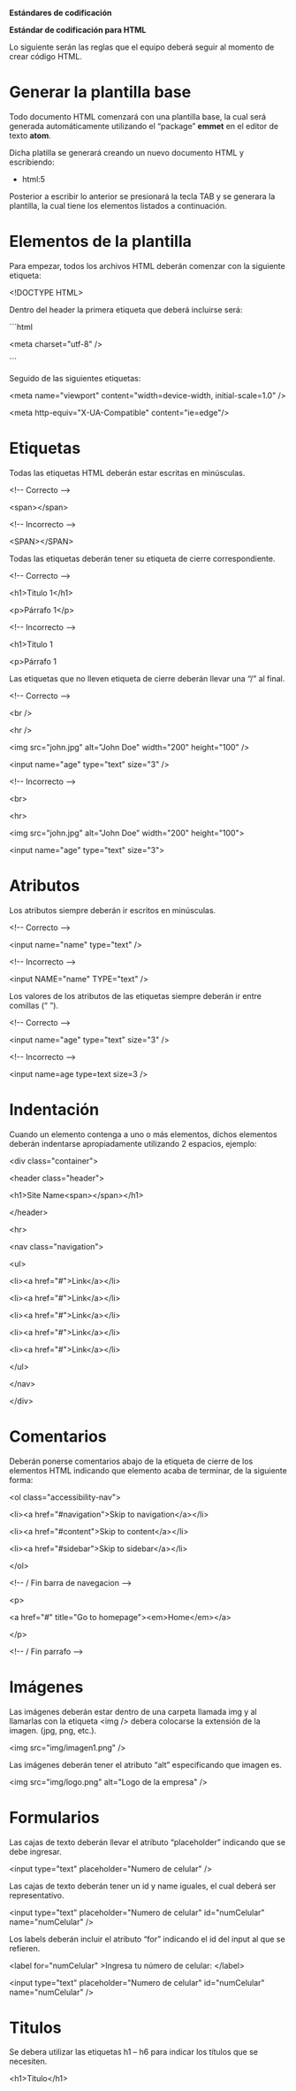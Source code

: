 **Estándares de codificación**

**Estándar de codificación para HTML**

Lo siguiente serán las reglas que el equipo deberá seguir al momento de crear
código HTML.

Generar la plantilla base
=========================

Todo documento HTML comenzará con una plantilla base, la cual será generada
automáticamente utilizando el “package” **emmet** en el editor de texto
**atom**.

Dicha platilla se generará creando un nuevo documento HTML y escribiendo:

-   html:5

Posterior a escribir lo anterior se presionará la tecla TAB y se generara la
plantilla, la cual tiene los elementos listados a continuación.

Elementos de la plantilla
=========================

Para empezar, todos los archivos HTML deberán comenzar con la siguiente
etiqueta:

\<!DOCTYPE HTML\>

Dentro del header la primera etiqueta que deberá incluirse será:

\`\`\`html

\<meta charset="utf-8" /\>

\`\`\`

Seguido de las siguientes etiquetas:

\<meta name="viewport" content="width=device-width, initial-scale=1.0" /\>

\<meta http-equiv="X-UA-Compatible" content="ie=edge"/\>

Etiquetas
=========

Todas las etiquetas HTML deberán estar escritas en minúsculas.

\<!-- Correcto --\>

\<span\>\</span\>

\<!-- Incorrecto --\>

\<SPAN\>\</SPAN\>

Todas las etiquetas deberán tener su etiqueta de cierre correspondiente.

\<!-- Correcto --\>

\<h1\>Titulo 1\</h1\>

\<p\>Párrafo 1\</p\>

\<!-- Incorrecto --\>

\<h1\>Titulo 1

\<p\>Párrafo 1

Las etiquetas que no lleven etiqueta de cierre deberán llevar una “/” al final.

\<!-- Correcto --\>

\<br /\>

\<hr /\>

\<img src="john.jpg" alt="John Doe" width="200" height="100" /\>

\<input name="age" type="text" size="3" /\>

\<!-- Incorrecto --\>

\<br\>

\<hr\>

\<img src="john.jpg" alt="John Doe" width="200" height="100"\>

\<input name="age" type="text" size="3"\>

Atributos
=========

Los atributos siempre deberán ir escritos en minúsculas.

\<!-- Correcto --\>

\<input name="name" type="text" /\>

\<!-- Incorrecto --\>

\<input NAME="name" TYPE="text" /\>

Los valores de los atributos de las etiquetas siempre deberán ir entre comillas
(“ ”).

\<!-- Correcto --\>

\<input name="age" type="text" size="3" /\>

\<!-- Incorrecto --\>

\<input name=age type=text size=3 /\>

Indentación
===========

Cuando un elemento contenga a uno o más elementos, dichos elementos deberán
indentarse apropiadamente utilizando 2 espacios, ejemplo:

\<div class="container"\>

\<header class="header"\>

\<h1\>Site Name\<span\>\</span\>\</h1\>

\</header\>

\<hr\>

\<nav class="navigation"\>

\<ul\>

\<li\>\<a href="\#"\>Link\</a\>\</li\>

\<li\>\<a href="\#"\>Link\</a\>\</li\>

\<li\>\<a href="\#"\>Link\</a\>\</li\>

\<li\>\<a href="\#"\>Link\</a\>\</li\>

\<li\>\<a href="\#"\>Link\</a\>\</li\>

\</ul\>

\</nav\>

\</div\>

Comentarios
===========

Deberán ponerse comentarios abajo de la etiqueta de cierre de los elementos HTML
indicando que elemento acaba de terminar, de la siguiente forma:

\<ol class="accessibility-nav"\>

\<li\>\<a href="\#navigation"\>Skip to navigation\</a\>\</li\>

\<li\>\<a href="\#content"\>Skip to content\</a\>\</li\>

\<li\>\<a href="\#sidebar"\>Skip to sidebar\</a\>\</li\>

\</ol\>

\<!-- / Fin barra de navegacion --\>

\<p\>

\<a href="\#" title="Go to homepage"\>\<em\>Home\</em\>\</a\>

\</p\>

\<!-- / Fin parrafo --\>

Imágenes
========

Las imágenes deberán estar dentro de una carpeta llamada img y al llamarlas con
la etiqueta \<img /\> debera colocarse la extensión de la imagen. (jpg, png,
etc.).

\<img src="img/imagen1.png" /\>

Las imágenes deberán tener el atributo “alt” especificando que imagen es.

\<img src="img/logo.png" alt="Logo de la empresa" /\>

Formularios
===========

Las cajas de texto deberán llevar el atributo “placeholder” indicando que se
debe ingresar.

\<input type="text" placeholder="Numero de celular" /\>

Las cajas de texto deberán tener un id y name iguales, el cual deberá ser
representativo.

\<input type="text" placeholder="Numero de celular" id="numCelular"
name="numCelular" /\>

Los labels deberán incluir el atributo “for” indicando el id del input al que se
refieren.

\<label for="numCelular" \>Ingresa tu número de celular: \</label\>

\<input type="text" placeholder="Numero de celular" id="numCelular"
name="numCelular" /\>

Titulos
=======

Se debera utilizar las etiquetas h1 – h6 para indicar los títulos que se
necesiten.

\<h1\>Titulo\</h1\>
